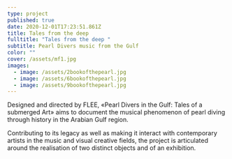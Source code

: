 ```yaml
---
type: project
published: true
date: 2020-12-01T17:23:51.861Z
title: Tales from the deep
fulltitle: "Tales from the deep "
subtitle: Pearl Divers music from the Gulf
color: ""
cover: /assets/mf1.jpg
images:
  - image: /assets/2bookofthepearl.jpg
  - image: /assets/6bookofthepearl.jpg
  - image: /assets/9bookofthepearl.jpg
---
```

Designed and directed by FLEE, «Pearl Divers in the Gulf: Tales of asubmerged Art» aims to document the musical phenomenon of pearldiving through history in the Arabian Gulf region.

Contributing to its legacy as well as making it interact with contemporaryartists in the music and visual creative fields, the project is articulatedaround the realisation of two distinct objects and of an exhibition.
